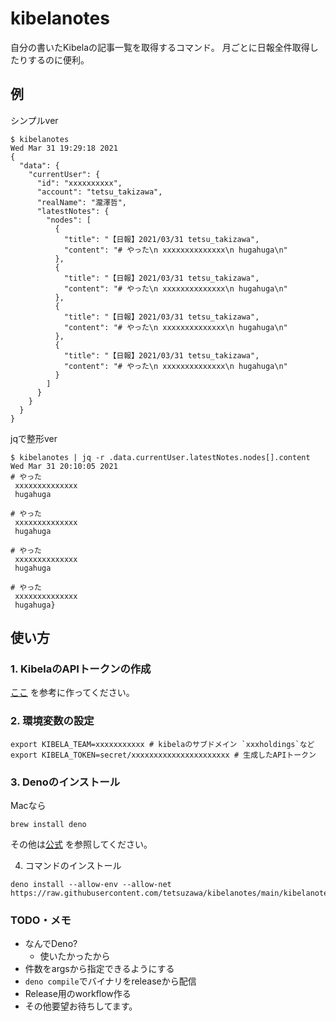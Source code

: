 # kibelanotes

自分の書いたKibelaの記事一覧を取得するコマンド。
月ごとに日報全件取得したりするのに便利。

## 例

シンプルver

```
$ kibelanotes                                                                                                                                                                                                                                                                  Wed Mar 31 19:29:18 2021
{
  "data": {
    "currentUser": {
      "id": "xxxxxxxxxx",
      "account": "tetsu_takizawa",
      "realName": "瀧澤哲",
      "latestNotes": {
        "nodes": [
          {
            "title": "【日報】2021/03/31 tetsu_takizawa",
            "content": "# やった\n xxxxxxxxxxxxxx\n hugahuga\n"
          },
          {
            "title": "【日報】2021/03/31 tetsu_takizawa",
            "content": "# やった\n xxxxxxxxxxxxxx\n hugahuga\n"
          },
          {
            "title": "【日報】2021/03/31 tetsu_takizawa",
            "content": "# やった\n xxxxxxxxxxxxxx\n hugahuga\n"
          },
          {
            "title": "【日報】2021/03/31 tetsu_takizawa",
            "content": "# やった\n xxxxxxxxxxxxxx\n hugahuga\n"
          }
        ]
      }
    }
  }
}
```

jqで整形ver

```
$ kibelanotes | jq -r .data.currentUser.latestNotes.nodes[].content                                                                                                                                                                                                            Wed Mar 31 20:10:05 2021
# やった
 xxxxxxxxxxxxxx
 hugahuga

# やった
 xxxxxxxxxxxxxx
 hugahuga

# やった
 xxxxxxxxxxxxxx
 hugahuga

# やった
 xxxxxxxxxxxxxx
 hugahuga}
```



## 使い方

### 1. KibelaのAPIトークンの作成

[ここ](https://support.kibe.la/hc/ja/articles/360036089931-API%E3%82%A2%E3%82%AF%E3%82%BB%E3%82%B9%E3%83%88%E3%83%BC%E3%82%AF%E3%83%B3%E3%81%AE%E5%8F%96%E5%BE%97%E6%96%B9%E6%B3%95%E3%82%92%E6%95%99%E3%81%88%E3%81%A6%E3%81%8F%E3%81%A0%E3%81%95%E3%81%84-) を参考に作ってください。

### 2. 環境変数の設定

```shell
export KIBELA_TEAM=xxxxxxxxxxx # kibelaのサブドメイン `xxxholdings`など
export KIBELA_TOKEN=secret/xxxxxxxxxxxxxxxxxxxxxx # 生成したAPIトークン
```

### 3. Denoのインストール

Macなら

```shell
brew install deno
```

その他は[公式](https://github.com/denoland/deno) を参照してください。

4. コマンドのインストール


```shell
deno install --allow-env --allow-net https://raw.githubusercontent.com/tetsuzawa/kibelanotes/main/kibelanotes.ts
```


### TODO・メモ

- なんでDeno?
    - 使いたかったから
- 件数をargsから指定できるようにする
- `deno compile`でバイナリをreleaseから配信
- Release用のworkflow作る
- その他要望お待ちしてます。
